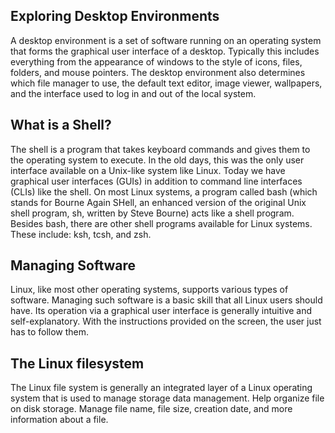 ## Exploring Desktop Environments
A desktop environment is a set of software running on an operating system that forms the graphical user interface of a desktop. Typically this includes everything from the appearance of windows to the style of icons, files, folders, and mouse pointers. The desktop environment also determines which file manager to use, the default text editor, image viewer, wallpapers, and the interface used to log in and out of the local system.
## What is a Shell?
The shell is a program that takes keyboard commands and gives them to the operating system to execute. In the old days, this was the only user interface available on a Unix-like system like Linux. Today we have graphical user interfaces (GUIs) in addition to command line interfaces (CLIs) like the shell. On most Linux systems, a program called bash (which stands for Bourne Again SHell, an enhanced version of the original Unix shell program, sh, written by Steve Bourne) acts like a shell program. Besides bash, there are other shell programs available for Linux systems. These include: ksh, tcsh, and zsh.
## Managing Software
Linux, like most other operating systems, supports various types of software. Managing such software is a basic skill that all Linux users should have. Its operation via a graphical user interface is generally intuitive and self-explanatory. With the instructions provided on the screen, the user just has to follow them.
## The Linux filesystem
The Linux file system is generally an integrated layer of a Linux operating system that is used to manage storage data management. Help organize file on disk storage. Manage file name, file size, creation date, and more information about a file.